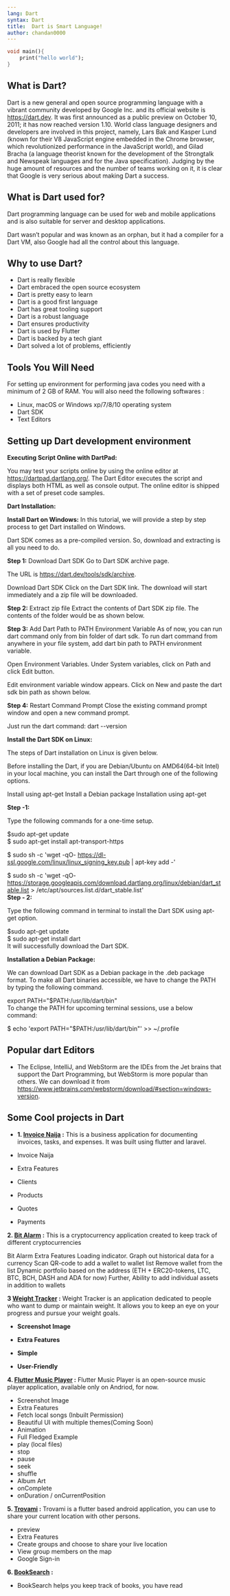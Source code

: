 ```yaml
---
lang: Dart
syntax: Dart
title:  Dart is Smart Language!
author: chandan0000
---
```


```dart
void main(){
    print("hello world");
}
```
## What is Dart?
Dart is a new general and open source programming language with a vibrant community developed by Google Inc. and its official website is https://dart.dev. It was first announced as a public preview on October 10, 2011; it has now reached version 1.10. World class language designers and developers are involved in this project, namely, Lars Bak and Kasper Lund (known for their V8 JavaScript engine embedded in the Chrome browser, which revolutionized performance in the JavaScript world), and Gilad Bracha (a language theorist known for the development of the Strongtalk and Newspeak languages and for the Java specification). Judging by the huge amount of resources and the number of teams working on it, it is clear that Google is very serious about making Dart a success.

## What is Dart used for?
Dart programming language can be used for web and mobile applications and is also suitable for server and desktop applications.

Dart wasn’t popular and was known as an orphan, but it had a compiler for a Dart VM, also Google had all the control about this language.

## Why to use Dart?
- Dart is really flexible
- Dart embraced the open source ecosystem
- Dart is pretty easy to learn
- Dart is a good first language
- Dart has great tooling support
- Dart is a robust language
- Dart ensures productivity
- Dart is used by Flutter
- Dart is backed by a tech giant
- Dart solved a lot of problems, efficiently

## Tools You Will Need
For setting up environment for performing java codes you need with a minimum of 2 GB of RAM.
You will also need the following softwares :
- Linux, macOS or Windows xp/7/8/10 operating system
- Dart SDK
- Text Editors


## Setting up Dart development environment
**Executing Script Online with DartPad:**

You may test your scripts online by using the online editor at https://dartpad.dartlang.org/. The Dart Editor executes the script and displays both HTML as well as console output. The online editor is shipped with a set of preset code samples.



**Dart Installation:**
 
 
**Install Dart on Windows:**
In this tutorial, we will provide a step by step process to get Dart installed on Windows.

Dart SDK comes as a pre-compiled version. So, download and extracting is all you need to do.

**Step 1:** Download Dart SDK
Go to Dart SDK archive page.

The URL is https://dart.dev/tools/sdk/archive.

Download Dart SDK
Click on the Dart SDK link. The download will start immediately and a zip file will be downloaded.

**Step 2:** Extract zip file
Extract the contents of Dart SDK zip file. The contents of the folder would be as shown below.

**Step 3:**
 Add Dart Path to PATH Environment Variable
As of now, you can run dart command only from bin folder of dart sdk. To run dart command from anywhere in your file system, add dart bin path to PATH environment variable.

Open Environment Variables. Under System variables, click on Path and click Edit button.

Edit environment variable window appears. Click on New and paste the dart sdk bin path as shown below.

**Step 4:** Restart Command Prompt
Close the existing command prompt window and open a new command prompt.

Just run the dart command:  dart --version


**Install the Dart SDK on Linux:**


The steps of Dart installation on Linux is given below.

Before installing the Dart, if you are Debian/Ubuntu on AMD64(64-bit Intel) in your local machine, you can install the Dart through one of the following options.

Install using apt-get
Install a Debian package
Installation using apt-get

**Step -1:**

 Type the following commands for a one-time setup.

$sudo apt-get update  
$ sudo apt-get install apt-transport-https  
  
$ sudo sh -c 'wget -qO- https://dl-ssl.google.com/linux/linux_signing_key.pub | apt-key add -'  
  
$ sudo sh -c 'wget -qO- https://storage.googleapis.com/download.dartlang.org/linux/debian/dart_stable.list > /etc/apt/sources.list.d/dart_stable.list'  
**Step - 2:**

 Type the following command in terminal to install the Dart SDK using apt-get option.

$sudo apt-get update  
$ sudo apt-get install dart  
It will successfully download the Dart SDK.


**Installation a Debian Package:**

We can download Dart SDK as a Debian package in the .deb package format. To make all Dart binaries accessible, we have to change the PATH by typing the following command.

export PATH="$PATH:/usr/lib/dart/bin"  
To change the PATH for upcoming terminal sessions, use a below command:

$ echo 'export PATH="$PATH:/usr/lib/dart/bin"' >> ~/.profile  


## Popular dart Editors 
- The Eclipse, IntelliJ, and WebStorm are the IDEs from the Jet brains that support the Dart Programming, but WebStorm is more popular than others. We can download it from https://www.jetbrains.com/webstorm/download/#section=windows-version.


## Some Cool projects in Dart

- **1. [Invoice Naija](https://github.com/invoiceninja/admin-portal) :** This is a business application for documenting invoices, tasks, and expenses.
It was built using flutter and laravel.

- Invoice Naija
- Extra Features
- Clients
- Products
- Quotes
- Payments
 

**2. [Bit Alarm](https://github.com/damoonrashidi/bitalarm) :** This is a cryptocurrency application created to keep track of different cryptocurrencies

Bit Alarm
Extra Features
Loading indicator.
 Graph out historical data for a currency
Scan QR-code to add a wallet to wallet list
 Remove wallet from the list
 Dynamic portfolio based on the address (ETH + ERC20-tokens, LTC, BTC, BCH, DASH and ADA for now)
 Further, Ability to add individual assets in addition to wallets

**3 [Weight Tracker](https://github.com/MSzalek-Mobile/weight_tracker) :** Weight Tracker is an application dedicated to people who want to dump or maintain weight. It allows you to keep an eye on your progress and pursue your weight goals.

- **Screenshot Image**

- **Extra Features**

- **Simple**

- **User-Friendly** 

**4. [Flutter Music Player](https://github.com/iampawan/Flutter-Music-Player) :**
Flutter Music Player is an open-source music player application, available only on Andriod, for now.

- Screenshot Image
- Extra Features
- Fetch local songs (Inbuilt Permission)
- Beautiful UI with multiple themes(Coming Soon)
- Animation
- Full Fledged Example
- play (local files)
- stop
- pause
- seek
- shuffle
- Album Art
- onComplete
- onDuration / onCurrentPosition

**5. [Trovami](https://github.com/Samaritan1011001/Trovami) :**
Trovami is a flutter based android application, you can use to share your current location with other persons.

- preview
- Extra Features
- Create groups and choose to share your live location
- View group members on the map
- Google Sign-in

**6. [BookSearch](https://github.com/Norbert515/BookSearch) :**

- BookSearch helps you keep track of books, you have read
